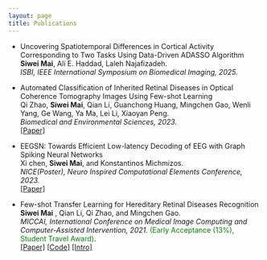```yaml
---
layout: page
title: Publications
---
```


- Uncovering Spatiotemporal Differences in Cortical Activity Corresponding to Two Tasks Using Data-Driven ADASSO Algorithm  
   **Siwei Mai**, Ali E. Haddad, Laleh Najafizadeh.  
   _ISBI, IEEE International Symposium on Biomedical Imaging, 2025._

- Automated Classification of Inherited Retinal Diseases in Optical Coherence Tomography Images Using Few-shot Learning  
   Qi Zhao, **Siwei Mai**, Qian Li, Guanchong Huang, Mingchen Gao, Wenli Yang, Ge Wang, Ya Ma, Lei Li, Xiaoyan Peng.  
   _Biomedical and Environmental Sciences, 2023._  
   [\[Paper\]](https://www.sciencedirect.com/science/article/pii/S0895398823000715)

- EEGSN: Towards Efficient Low-latency Decoding of EEG with Graph Spiking Neural Networks  
   Xi chen, **Siwei Mai**, and Konstantinos Michmizos.  
   _NICE(Poster), Neuro Inspired Computational Elements Conference, 2023._  
   [\[Paper\]](https://arxiv.org/abs/2304.07655)

- Few-shot Transfer Learning for Hereditary Retinal Diseases Recognition  
   **Siwei Mai** , Qian Li, Qi Zhao, and Mingchen Gao.  
   _MICCAI, International Conference on Medical Image Computing and Computer-Assisted Intervention, 2021._
  <span style="color:#008000">(Early Acceptance (13%), Student Travel Award)</span>.  
   [\[Paper\]](https://link.springer.com/chapter/10.1007/978-3-030-87237-3_10) [\[Code\]](https://github.com/hatute/FSTL4HRDR) [\[Intro\]](https://rdcu.be/cRjPD)
